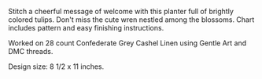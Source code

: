 Stitch a cheerful message of welcome with this planter full of brightly colored tulips. Don't miss the cute wren nestled among the blossoms. Chart includes pattern and easy finishing instructions.

Worked on 28 count Confederate Grey Cashel Linen using Gentle Art and DMC threads.

Design size: 8 1/2 x 11 inches.

